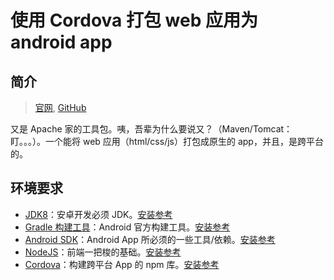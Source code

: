 <!-- ---
title: 使用 Cordova 打包 web 应用为原生 app
date: 2018-10-16 23:33:24
tags: 大前端
--- -->

# 使用 Cordova 打包 web 应用为 android app

## 简介

> [官网](https://cordova.apache.org/), [GitHub](https://github.com/apache/cordova-cli)

又是 Apache 家的工具包。咦，吾辈为什么要说又？（Maven/Tomcat：盯。。。）。一个能将 web 应用（html/css/js）打包成原生的 app，并且，是跨平台的。

## 环境要求

- [JDK8](https://www.oracle.com/technetwork/java/javase/downloads/jdk8-downloads-2133151.html)：安卓开发必须 JDK。[安装参考](https://blog.rxliuli.com/2018/10/17/java/windows%20%E4%B8%8A%E5%AE%89%E8%A3%85%20jdk%20%E5%B9%B6%E8%AE%BE%E7%BD%AE%E7%8E%AF%E5%A2%83%E5%8F%98%E9%87%8F/)
- [Gradle 构建工具](https://gradle.org)：Android 官方构建工具。[安装参考](https://blog.rxliuli.com/2018/11/16/java/windows-%E4%B8%8B%E5%AE%89%E8%A3%85-gradle/)
- [Android SDK](https://developer.android.com/studio/)：Android App 所必须的一些工具/依赖。[安装参考](.)
- [NodeJS](https://nodejs.org/zh-cn)：前端一把梭的基础。[安装参考](.)
- [Cordova](https://cordova.apache.org)：构建跨平台 App 的 npm 库。[安装参考](.)
